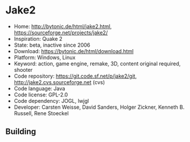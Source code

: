 # Jake2

- Home: http://bytonic.de/html/jake2.html, https://sourceforge.net/projects/jake2/
- Inspiration: Quake 2
- State: beta, inactive since 2006
- Download: https://bytonic.de/html/download.html
- Platform: Windows, Linux
- Keyword: action, game engine, remake, 3D, content original required, shooter
- Code repository: https://git.code.sf.net/p/jake2/git, http://jake2.cvs.sourceforge.net (cvs)
- Code language: Java
- Code license: GPL-2.0
- Code dependency: JOGL, lwjgl
- Developer: Carsten Weisse, David Sanders, Holger Zickner, Kenneth B. Russell, Rene Stoeckel

## Building
